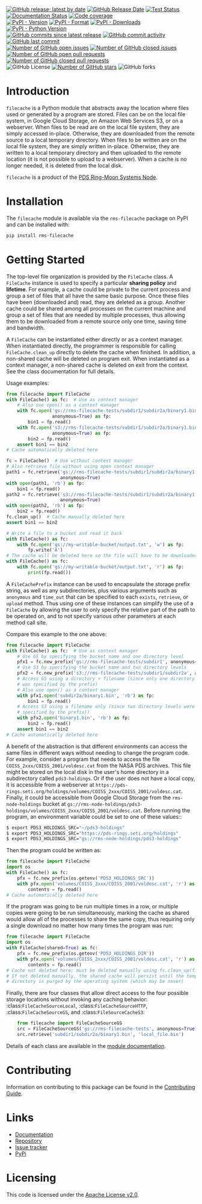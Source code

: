 [![GitHub release; latest by date](https://img.shields.io/github/v/release/SETI/rms-filecache)](https://github.com/SETI/rms-filecache/releases)
[![GitHub Release Date](https://img.shields.io/github/release-date/SETI/rms-filecache)](https://github.com/SETI/rms-filecache/releases)
[![Test Status](https://img.shields.io/github/actions/workflow/status/SETI/rms-filecache/run-tests.yml?branch=main)](https://github.com/SETI/rms-filecache/actions)
[![Documentation Status](https://readthedocs.org/projects/rms-filecache/badge/?version=latest)](https://rms-filecache.readthedocs.io/en/latest/?badge=latest)
[![Code coverage](https://img.shields.io/codecov/c/github/SETI/rms-filecache/main?logo=codecov)](https://codecov.io/gh/SETI/rms-filecache)
<br />
[![PyPI - Version](https://img.shields.io/pypi/v/rms-filecache)](https://pypi.org/project/rms-filecache)
[![PyPI - Format](https://img.shields.io/pypi/format/rms-filecache)](https://pypi.org/project/rms-filecache)
[![PyPI - Downloads](https://img.shields.io/pypi/dm/rms-filecache)](https://pypi.org/project/rms-filecache)
[![PyPI - Python Version](https://img.shields.io/pypi/pyversions/rms-filecache)](https://pypi.org/project/rms-filecache)
<br />
[![GitHub commits since latest release](https://img.shields.io/github/commits-since/SETI/rms-filecache/latest)](https://github.com/SETI/rms-filecache/commits/main/)
[![GitHub commit activity](https://img.shields.io/github/commit-activity/m/SETI/rms-filecache)](https://github.com/SETI/rms-filecache/commits/main/)
[![GitHub last commit](https://img.shields.io/github/last-commit/SETI/rms-filecache)](https://github.com/SETI/rms-filecache/commits/main/)
<br />
[![Number of GitHub open issues](https://img.shields.io/github/issues-raw/SETI/rms-filecache)](https://github.com/SETI/rms-filecache/issues)
[![Number of GitHub closed issues](https://img.shields.io/github/issues-closed-raw/SETI/rms-filecache)](https://github.com/SETI/rms-filecache/issues)
[![Number of GitHub open pull requests](https://img.shields.io/github/issues-pr-raw/SETI/rms-filecache)](https://github.com/SETI/rms-filecache/pulls)
[![Number of GitHub closed pull requests](https://img.shields.io/github/issues-pr-closed-raw/SETI/rms-filecache)](https://github.com/SETI/rms-filecache/pulls)
<br />
![GitHub License](https://img.shields.io/github/license/SETI/rms-filecache)
[![Number of GitHub stars](https://img.shields.io/github/stars/SETI/rms-filecache)](https://github.com/SETI/rms-filecache/stargazers)
![GitHub forks](https://img.shields.io/github/forks/SETI/rms-filecache)

# Introduction

`filecache` is a Python module that abstracts away the location where files used or
generated by a program are stored. Files can be on the local file system, in Google Cloud
Storage, on Amazon Web Services S3, or on a webserver. When files to be read are on the
local file system, they are simply accessed in-place. Otherwise, they are downloaded from
the remote source to a local temporary directory. When files to be written are on the
local file system, they are simply written in-place. Otherwise, they are written to a
local temporary directory and then uploaded to the remote location (it is not possible to
upload to a webserver). When a cache is no longer needed, it is deleted from the local
disk.

`filecache` is a product of the [PDS Ring-Moon Systems Node](https://pds-rings.seti.org).

# Installation

The `filecache` module is available via the `rms-filecache` package on PyPI and can be
installed with:

```sh
pip install rms-filecache
```

# Getting Started


The top-level file organization is provided by the `FileCache` class. A
`FileCache` instance is used to specify a particular **sharing policy** and
**lifetime**. For example, a cache could be private to the current process and group a set
of files that all have the same basic purpose. Once these files have been (downloaded and)
read, they are deleted as a group. Another cache could be shared among all processes on
the current machine and group a set of files that are needed by multiple processes, thus
allowing them to be downloaded from a remote source only one time, saving time and
bandwidth.

A `FileCache` can be instantiated either directly or as a context manager. When
instantiated directly, the programmer is responsible for calling
`FileCache.clean_up` directly to delete the cache when finished. In addition, a
non-shared cache will be deleted on program exit. When instantiated as a context manager,
a non-shared cache is deleted on exit from the context. See the class documentation for
full details.

Usage examples:

```python
from filecache import FileCache
with FileCache() as fc:  # Use as context manager
    # Also use open() as a context manager
    with fc.open('gs://rms-filecache-tests/subdir1/subdir2a/binary1.bin', 'rb',
                 anonymous=True) as fp:
        bin1 = fp.read()
    with fc.open('s3://rms-filecache-tests/subdir1/subdir2a/binary1.bin', 'rb',
                 anonymous=True) as fp:
        bin2 = fp.read()
    assert bin1 == bin2
# Cache automatically deleted here

fc = FileCache()  # Use without context manager
# Also retrieve file without using open context manager
path1 = fc.retrieve('gs://rms-filecache-tests/subdir1/subdir2a/binary1.bin',
                    anonymous=True)
with open(path1, 'rb') as fp:
    bin1 = fp.read()
path2 = fc.retrieve('s3://rms-filecache-tests/subdir1/subdir2a/binary1.bin',
                    anonymous=True)
with open(path2, 'rb') as fp:
    bin2 = fp.read()
fc.clean_up()  # Cache manually deleted here
assert bin1 == bin2

# Write a file to a bucket and read it back
with FileCache() as fc:
    with fc.open('gs://my-writable-bucket/output.txt', 'w') as fp:
        fp.write('A')
# The cache will be deleted here so the file will have to be downloaded
with FileCache() as fc:
    with fc.open('gs://my-writable-bucket/output.txt', 'r') as fp:
        print(fp.read())
```

A `FileCachePrefix` instance can be used to encapsulate the storage prefix string,
as well as any subdirectories, plus various arguments such as `anonymous` and `time_out`
that can be specified to each `exists`, `retrieve`, or `upload` method. Thus using one
of these instances can simplify the use of a `FileCache` by allowing the user to
only specify the relative part of the path to be operated on, and to not specify various
other parameters at each method call site.

Compare this example to the one above:

```python
from filecache import FileCache
with FileCache() as fc:  # Use as context manager
    # Use GS by specifying the bucket name and one directory level
    pfx1 = fc.new_prefix('gs://rms-filecache-tests/subdir1', anonymous=True)
    # Use S3 by specifying the bucket name and two directory levels
    pfx2 = fc.new_prefix('s3://rms-filecache-tests/subdir1/subdir2a', anonymous=True)
    # Access GS using a directory + filename (since only one directory level
    # was specified by the prefix)
    # Also use open() as a context manager
    with pfx1.open('subdir2a/binary1.bin', 'rb') as fp:
        bin1 = fp.read()
    # Access S3 using a filename only (since two directory levels were already
    # specified by the prefix))
    with pfx2.open('binary1.bin', 'rb') as fp:
        bin2 = fp.read()
    assert bin1 == bin2
# Cache automatically deleted here
```

A benefit of the abstraction is that different environments can access the same files in
different ways without needing to change the program code. For example, consider a program
that needs to access the file ``COISS_2xxx/COISS_2001/voldesc.cat`` from the NASA PDS
archives. This file might be stored on the local disk in the user's home directory in a
subdirectory called ``pds3-holdings``. Or if the user does not have a local copy, it is
accessible from a webserver at
``https://pds-rings.seti.org/holdings/volumes/COISS_2xxx/COISS_2001/voldesc.cat``.
Finally, it could be accessible from Google Cloud Storage from the ``rms-node-holdings``
bucket at
``gs://rms-node-holdings/pds3-holdings/volumes/COISS_2xxx/COISS_2001/voldesc.cat``. Before
running the program, an environment variable could be set to one of these values::

```sh
$ export PDS3_HOLDINGS_SRC="~/pds3-holdings"
$ export PDS3_HOLDINGS_SRC="https://pds-rings.seti.org/holdings"
$ export PDS3_HOLDINGS_SRC="gs://rms-node-holdings/pds3-holdings"
```

Then the program could be written as:

```python
from filecache import FileCache
import os
with FileCache() as fc:
    pfx = fc.new_prefix(os.getenv('PDS3_HOLDINGS_SRC'))
    with pfx.open('volumes/COISS_2xxx/COISS_2001/voldesc.cat', 'r') as fp:
        contents = fp.read()
# Cache automatically deleted here
```

If the program was going to be run multiple times in a row, or multiple copies were going
to be run simultaneously, marking the cache as shared would allow all of the processes to
share the same copy, thus requiring only a single download no matter how many times the
program was run:

```python
from filecache import FileCache
import os
with FileCache(shared=True) as fc:
    pfx = fc.new_prefix(os.getenv('PDS3_HOLDINGS_DIR'))
    with pfx.open('volumes/COISS_2xxx/COISS_2001/voldesc.cat', 'r') as fp:
        contents = fp.read()
# Cache not deleted here; must be deleted manually using fc.clean_up(final=True)
# If not deleted manually, the shared cache will persist until the temporary
# directory is purged by the operating system (which may be never)
```

Finally, there are four classes that allow direct access to the four possible storage
locations without invoking any caching behavior: :class:`FileCacheSourceLocal`,
:class:`FileCacheSourceHTTP`, :class:`FileCacheSourceGS`, and :class:`FileSourceCacheS3`:

```python
    from filecache import FileCacheSourceGS
    src = FileCacheSourceGS('gs://rms-filecache-tests', anonymous=True)
    src.retrieve('subdir1/subdir2a/binary1.bin', 'local_file.bin')
```

Details of each class are available in the [module documentation](https://rms-filecache.readthedocs.io/en/latest/module.html).

# Contributing

Information on contributing to this package can be found in the
[Contributing Guide](https://github.com/SETI/rms-filecache/blob/main/CONTRIBUTING.md).

# Links

- [Documentation](https://rms-filecache.readthedocs.io)
- [Repository](https://github.com/SETI/rms-filecache)
- [Issue tracker](https://github.com/SETI/rms-filecache/issues)
- [PyPi](https://pypi.org/project/rms-filecache)

# Licensing

This code is licensed under the [Apache License v2.0](https://github.com/SETI/rms-filecache/blob/main/LICENSE).
